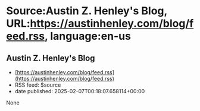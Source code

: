 # Source:Austin Z. Henley's Blog, URL:https://austinhenley.com/blog/feed.rss, language:en-us

## Austin Z. Henley's Blog
 - [https://austinhenley.com/blog/feed.rss](https://austinhenley.com/blog/feed.rss)
 - RSS feed: $source
 - date published: 2025-02-07T00:18:07.658114+00:00

None

